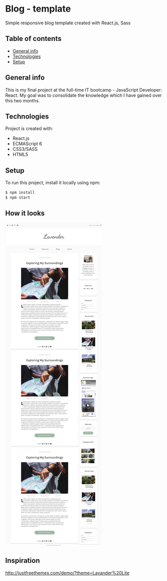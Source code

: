 # Blog - template
Simple responsive blog template created with React.js, Sass
## Table of contents
* [General info](#general-info)
* [Technologies](#technologies)
* [Setup](#setup)
## General info
This is my final project at the full-time IT bootcamp - JavaScript Developer: React. My goal was to consolidate the knowledge which I have gained over this two months.
## Technologies
Project is created with:
* React.js
* ECMAScript 6
* CSS3/SASS
* HTML5
## Setup
To run this project, install it locally using npm:

```
$ npm install
$ npm start
```
## How it looks
![layout](./images/screencapture-localhost-8080-2018-10-22-10_51_14.png)
## Inspiration
http://justfreethemes.com/demo/?theme=Lavander%20Lite